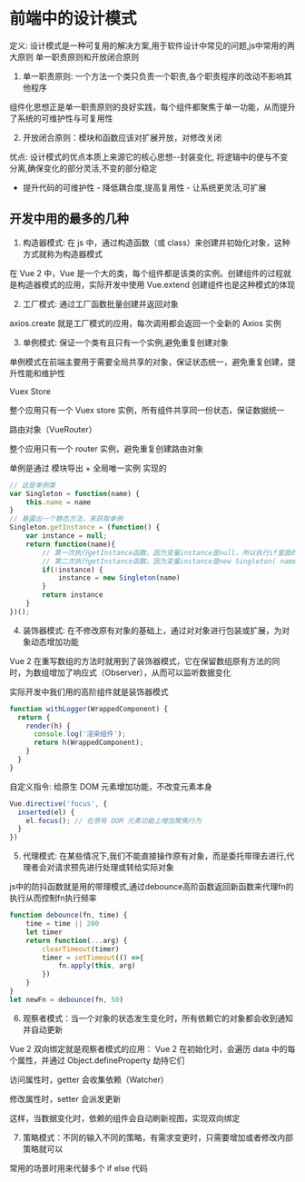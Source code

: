 # 前端中的设计模式

定义: 设计模式是一种可复用的解决方案,用于软件设计中常见的问题,js中常用的两大原则 单一职责原则和开放闭合原则

1. 单一职责原则: 一个方法一个类只负责一个职责,各个职责程序的改动不影响其他程序

组件化思想正是单一职责原则的良好实践，每个组件都聚焦于单一功能，从而提升了系统的可维护性与可复用性

2. 开放闭合原则：模块和函数应该对扩展开放，对修改关闭

优点: 设计模式的优点本质上来源它的核心思想--封装变化, 将逻辑中的便与不变分离,确保变化的部分灵活,不变的部分稳定

- 提升代码的可维护性 - 降低耦合度,提高复用性 - 让系统更灵活,可扩展


## 开发中用的最多的几种

1. 构造器模式: 在 js 中，通过构造函数（或 class）来创建并初始化对象，这种方式就称为构造器模式

在 Vue 2 中，Vue 是一个大的类，每个组件都是该类的实例。创建组件的过程就是构造器模式的应用，实际开发中使用 Vue.extend 创建组件也是这种模式的体现

2. 工厂模式: 通过工厂函数批量创建并返回对象

axios.create 就是工厂模式的应用，每次调用都会返回一个全新的 Axios 实例

3. 单例模式: 保证一个类有且只有一个实例,避免重复创建对象

单例模式在前端主要用于需要全局共享的对象，保证状态统一，避免重复创建，提升性能和维护性

Vuex Store

整个应用只有一个 Vuex store 实例，所有组件共享同一份状态，保证数据统一

路由对象（VueRouter）

整个应用只有一个 router 实例，避免重复创建路由对象

单例是通过 模块导出 + 全局唯一实例 实现的

```js
// 这是单例类
var Singleton = function(name) {
    this.name = name
}
// 暴露出一个静态方法，来获取单例
Singleton.getInstance = (function() {
    var instance = null;
    return function(name){
        // 第一次执行getInstance函数，因为变量instance是null，所以执行if里面的语句 
        // 第二次执行getInstance函数，因为变量instance是new Singleton( name )，所以执行不执行if里的语句
        if(!instance) {
            instance = new Singleton(name)
        }
        return instance
    }
})();

```

4. 装饰器模式: 在不修改原有对象的基础上，通过对对象进行包装或扩展，为对象动态增加功能

Vue 2 在重写数组的方法时就用到了装饰器模式，它在保留数组原有方法的同时，为数组增加了响应式（Observer），从而可以监听数据变化

实际开发中我们用的高阶组件就是装饰器模式

```js
function withLogger(WrappedComponent) {
  return {
    render(h) {
      console.log('渲染组件');
      return h(WrappedComponent);
    }
  }
}
```
自定义指令: 给原生 DOM 元素增加功能，不改变元素本身
```js
Vue.directive('focus', {
  inserted(el) {
    el.focus(); // 在原有 DOM 元素功能上增加聚焦行为
  }
})
```

5. 代理模式: 在某些情况下,我们不能直接操作原有对象，而是委托带理去进行,代理者会对请求预先进行处理或转给实际对象

js中的防抖函数就是用的带理模式,通过debounce高阶函数返回新函数来代理fn的执行从而控制fn执行频率

```js
function debounce(fn, time) {
    time = time || 200
    let timer
    return function(...arg) {
        clearTimeout(timer)
        timer = setTimeout(() =>{
            fn.apply(this, arg)
        })
    }
}
let newFn = debounce(fn, 50)
```
6. 观察者模式：当一个对象的状态发生变化时，所有依赖它的对象都会收到通知并自动更新

Vue 2 双向绑定就是观察者模式的应用：
Vue 2 在初始化时，会遍历 data 中的每个属性，并通过 Object.defineProperty 劫持它们

访问属性时，getter 会收集依赖（Watcher）

修改属性时，setter 会派发更新

这样，当数据变化时，依赖的组件会自动刷新视图，实现双向绑定

7. 策略模式：不同的输入不同的策略，有需求变更时，只需要增加或者修改内部策略就可以

常用的场景时用来代替多个 if else 代码